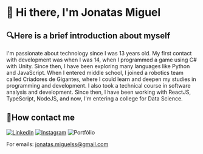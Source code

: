 # 👋 Hi there, I'm Jonatas Miguel
## 🔍Here is a brief introduction about myself 
I'm passionate about technology since I was 13 years old. My first contact with development was when I was 14, when I programmed a game using C# with Unity. Since then, I have been exploring many languages like Python and JavaScript. When I entered middle school, I joined a robotics team called Criadores de Gigantes, where I could learn and deepen my studies in programming and development. I also took a technical course in software analysis and development. Since then, I have been working with ReactJS, TypeScript, NodeJS, and now, I'm entering a college for Data Science.

## 🔗How contact me
[![LinkedIn](https://img.shields.io/badge/LinkedIn-blue?style=flat-square&link=https://www.linkedin.com/in/jonatasmss/)](https://www.linkedin.com/in/jonatasmss/)
[![Instagram](https://img.shields.io/badge/Instagram-pink?style=flat-square&link=https://www.instagram.com/dev.manojon)](https://www.instagram.com/dev.manojon)
![Portfólio](https://img.shields.io/badge/Portf%C3%B3lio-gray?style=flat)

For emails: jonatas.miguelss@gmail.com
